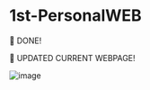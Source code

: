 # 1st-PersonalWEB

:red_circle: DONE!

:pushpin: UPDATED CURRENT WEBPAGE!

![image](https://user-images.githubusercontent.com/126236519/225804769-a2b9d037-0d44-4a39-8b59-1d771913fb89.png)

